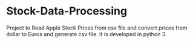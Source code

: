 # Stock-Data-Processing
Project to Read Apple Stock Prices from csv file and convert prices from dollar to Euros and generate csv file.
It is developed in python 3.

